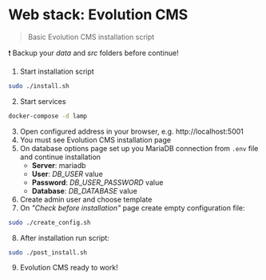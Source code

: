 # Web stack: Evolution CMS

> Basic Evolution CMS installation script

:exclamation: Backup your *data* and *src* folders before continue!

1. Start installation script
```bash
sudo ./install.sh
```
2. Start services
```bash
docker-compose -d lamp
```
3. Open configured address in your browser, e.g. http://localhost:5001
4. You must see Evolution CMS installation page
5. On database options page set up you MariaDB connection from `.env` file and continue installation
	- **Server**: mariadb
	- **User**: *DB_USER* value
	- **Password**: *DB_USER_PASSWORD* value
	- **Database**: *DB_DATABASE* value
6. Create admin user and choose template
7. On *"Check before installation"* page create empty configuration file:
```bash
sudo ./create_config.sh
```
8. After installation run script:
```bash
sudo ./post_install.sh
```
9. Evolution CMS ready to work!